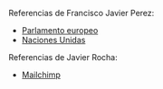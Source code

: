 

Referencias de Francisco Javier Perez:

* [Parlamento europeo](https://www.europarl.europa.eu)
* [Naciones Unidas](https://www.un.org/sustainabledevelopment/es/sustainable-consumption-production/)



Referencias de Javier Rocha:

* [Mailchimp](https://mailchimp.com/es/resources/product-life-cycle/)
